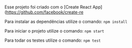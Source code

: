Esse projeto foi criado com o [Create React App](https://github.com/facebook/create-re

Para instalar as dependências utilize o comando:
`npm install`

Para iniciar o projeto utilize o comando: 
`npm start`

Para todar os testes utilize o comando:
`npm test`